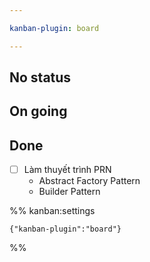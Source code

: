 ```yaml
---

kanban-plugin: board

---
```


## No status



## On going



## Done

- [ ] Làm thuyết trình PRN
	 + Abstract Factory Pattern
	 + Builder Pattern




%% kanban:settings
```
{"kanban-plugin":"board"}
```
%%